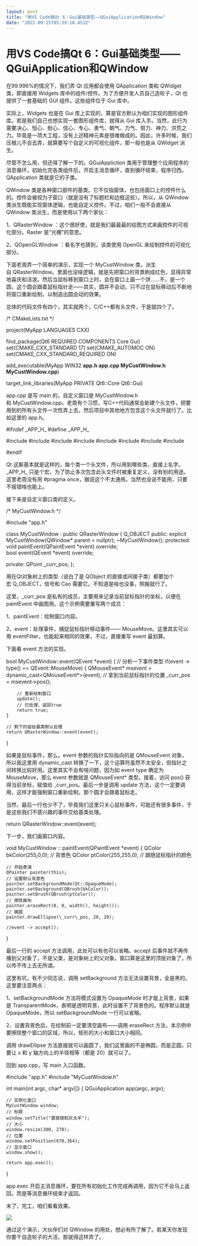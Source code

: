 ```yaml
---
layout: post
title: "用VS Code搞Qt 6：Gui基础类型——QGuiApplication和QWindow"
date: "2022-09-25T05:39:10.453Z"
---
```

用VS Code搞Qt 6：Gui基础类型——QGuiApplication和QWindow
==============================================

在99.996%的情况下，我们弄 Qt 应用都会使用 QApplication 类和 QWidget 类，即直接用 Widgets 库中的组件/控件。为了方便开发人员自己造轮子，Qt 也提供了一套基础的 GUI 组件。这些组件位于 Gui 库中。

实际上，Widgets 也是在 Gui 库上实现的，算是官方默认为咱们实现的图形组件库。若是我们自己也想实现一套图形组件库，就得从 Gui 库入手。当然，此行为需要决心、恒心、耐心、信心、专心、勇气、朝气、力气、努力、神力、洪荒之力。毕竟是一项大工程，没有上述精神元素是很难做成的。因此，许多时候，我们压根儿不会去弄，就算要写个自定义的可视化组件，那一般也是从 QWidget 派生。

尽管不怎么用，但还得了解一下的。QGuiAppliction 类用于管理整个应用程序的消息循环，初始化完各类组件后，开启主消息循环，直到循环结束，程序归西。QApplication 类就是它的子类。

QWindow 类是各种窗口部件的基类。它不仅指窗体，也包括窗口上的控件什么的。控件会被视为子窗口（就是没有了标题栏和边框这些）。所以，从 QWindow 类派生既能实现窗体逻辑，也能自定义控件。不过，咱们一般不会直接从 QWindow 类派生，而是使用以下两个家伙：

1、QRasterWindow ：这个很好使，就是我们最最最的绘图方式来画控件的可视化部分。Raster 是“光栅”的意思。

2、QOpenGLWindow ：看名字也猜到，该类使用 OpenGL 来绘制控件的可视化部分。

下面老周弄一个简单的演示，实现一个 MyCustWindow 类，派生自 QRasterWindow。里面也没啥逻辑，就是先把窗口的背景刷成红色，显得异常地喜庆和活泼。然后当鼠标移到窗口上时，会在窗口上画一个饼……不，是一个圆，这个圆会跟着鼠标指针走——其实，圆并不会动，只不过在鼠标移动后不断地将窗口重新绘制，以制造出圆会动的效果。

总体的代码文件有四个，其实就两个，C/C++都有头文件，于是就四个了。

/\* CMakeLists.txt \*/

project(MyApp LANGUAGES CXX)

find\_package(Qt6 REQUIRED COMPONENTS Core Gui)
set(CMAKE\_CXX\_STANDARD 17)
set(CMAKE\_AUTOMOC ON)
set(CMAKE\_CXX\_STANDARD\_REQUIRED ON)

add\_executable(MyApp WIN32
            **app.h
            app.cpp
            MyCustWindow.h
            MyCustWindow.cpp**)

target\_link\_libraries(MyApp PRIVATE
                     Qt6::Core
                     Qt6::Gui)

app.cpp 是写 main 的，自定义窗口是 MyCustWindow.h 和 MyCustWindow.cpp。老周有个习惯，写C++代码通常会新建个头文件，把要用到的所有头文件一次性弄上去，然后项目中其他地方包含这个头文件就行了。比如这里的 app.h。

#ifndef \_APP\_H\_
#define \_APP\_H\_

#include <QGuiApplication>
#include <QRasterWindow>
#include <QRect>
#include <QSize>
#include <QPainter>
#include <QColor>
#include <QEvent>
#include <QMouseEvent>

#endif

Qt 这厮基本就是这样的，每个类一个头文件，所以用到哪些类，直接上名字。\_APP\_H\_ 只是个宏，为了防止多次包含此头文件时被重复定义，没有别的用途。这里老周没有用 #pragma once，据说这个不太通用。当然也没说不能用，只要不报错啥也能上。

接下来是自定义窗口类的定义。

/\* MyCustWindow.h \*/

#include "app.h"

class MyCustWindow : public QRasterWindow {
    Q\_OBJECT
public:
    explicit MyCustWindow(QWindow\* parent = nullptr);
    ~MyCustWindow();
protected:
    void paintEvent(QPaintEvent \*event) override;   
    bool event(QEvent \*event) override;

private:
    QPoint \_curr\_pos;
};

用在Qt对象树上的类型（说白了是 QObject 的直接或间接子类）都要加个宏 Q\_OBJECT，信号和 Cao 需要它。不知道是啥也没事，照搬就行了。

这里，\_curr\_pos 是私有的成员，主要用来记录当前鼠标指针的坐标，以便在 paintEvent 中画图用。这个示例需要重写两个成员：

1、paintEvent：绘制窗口内容。

2、event：处理事件，捕捉鼠标指针移动事件—— MouseMove。这里其实可以用 eventFilter，也能起来相同的效果，不过，直接重写 event 最划算。

下面看 event 方法的实现。

bool MyCustWindow::event(QEvent \*event)
{
    // 分析一下事件类型
    if(event -> type() == QEvent::MouseMove)
    {
        QMouseEvent\* msevent = dynamic\_cast<QMouseEvent\*>(event);
        // 拿到当前鼠标指针的位置
        \_curr\_pos = msevent->pos();

        // 重新绘制窗口
        update();
        // 已处理，返回true
        return true;
    }

    // 剩下的留给基类默认处理
    return QRasterWindow::event(event);
}

如果是鼠标事件，那么，event 参数的指针实际指向的是 QMouseEvent 对象，所以我这里用 dynamic\_cast 转换了一下，这个运算符虽然不太安全，但指针之间转换比较好用。这里其实不会有啥问题，因为如 event type 确定为 MouseMove，那么 event 参数就是 QMouseEvent\* 类型。接着，访问 pos() 获得当前坐标，赋值给 \_curr\_pos。最后一步是调用 update 方法，这个一定要调用，这样才能强制窗口重新绘制，那个圆才会跟着鼠标走。

当然，最后一行也少不了，毕竟我们这里只关心鼠标事件，可能还有很多事件，于是这些我们不感兴趣的事件交给基类处理。

return QRasterWindow::event(event);

下一步，我们画窗口内容。

void MyCustWindow :: paintEvent(QPaintEvent \*event)
{
    QColor bkColor(255,0,0);   // 背景色
    QColor ptColor(255,255,0);  // 跟随鼠标指针的颜色

    // 开始表演
    QPainter painter(this);
    // 设置默认背景色
    painter.setBackgroundMode(Qt::OpaqueMode);
    painter.setBackground(QBrush(bkColor));
    painter.setBrush(QBrush(ptColor));
    // 擦除画布
    painter.eraseRect(0, 0, width(), height());
    // 画圆
    painter.drawEllipse(\_curr\_pos, 20, 20);

    //event -> accept();
}

最后一行的 accept 方法调用，此处可以有也可以省略。accept 后事件就不再传播到父对象了，不是父类，是对象树上的父对象。窗口算是这里的顶层对象了，所以传不传上去无所谓。

这里有坑，有不少同志说，调用 setBackground 方法无法设置背景，全是黑的。这里要注意两点：

1、setBackgroundMode 方法将模式设置为 OpaqueMode 时才能上背景，如果是 TransparentMode，表明是透明背景，此时设置不了背景色的。程序默认就是 OpaqueMode，所以 setBackgroundMode 一行可以省略。

2、设置背景色后，在绘制前一定要清空画布——调用 eraseRect 方法，本示例中要擦除整个窗口的区域，所以，矩形的大小和窗口大小相同。

调用 drawEllipse 方法直接就可以画圆了，我们这里画的不是椭圆，而是正圆，只要让 x 和 y 轴方向上的半径相等（都是 20）就可以了。

回到 app.cpp，写 main 入口函数。

#include "app.h"
#include "MyCustWindow.h"

int main(int argc, char\* argv\[\])
{
    QGuiApplication app(argc, argv);

    // 实例化窗口
    MyCustWindow window;
    // 标题
    window.setTitle("喜狼狼和灰太羊");
    // 大小
    window.resize(300, 270);
    // 位置
    window.setPosition(670,364);
    // 显示窗口
    window.show();

    return app.exec();
}

app.exec 开启主消息循环，要在所有初始化工作完成再调用，因为它不会马上返回，而是等消息循环结束才返回。

末了，完工，咱们看看效果。

![](https://img2022.cnblogs.com/blog/367389/202209/367389-20220925122641398-231958939.gif)

通过这个演示，大伙伴们对 QWindow 的用处，想必有所了解了。若某天你发现你要干自造轮子的大活，那就得这样弄了。